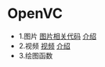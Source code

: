 # OpenVC


- 1.图片 [图片相关代码](1.图片/img.py) [介绍](1.图片/README.md)
- 2.视频 [视频](2.视频/vedeo.py) [介绍](2.视频/README.md)
- 3.绘图函数 []()